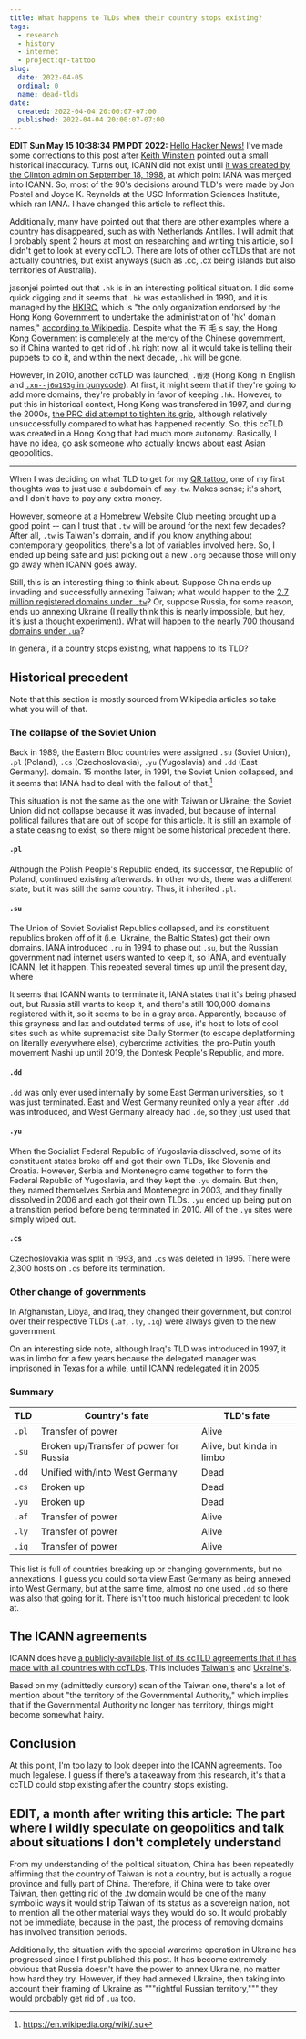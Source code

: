 ```yaml
---
title: What happens to TLDs when their country stops existing?
tags:
  - research
  - history
  - internet
  - project:qr-tattoo
slug:
  date: 2022-04-05
  ordinal: 0
  name: dead-tlds
date:
  created: 2022-04-04 20:00:07-07:00
  published: 2022-04-04 20:00:07-07:00
---
```


**EDIT Sun May 15 10:38:34 PM PDT 2022:**
[Hello Hacker News!](https://news.ycombinator.com/item?id=31390600) I've made
some corrections to this post after
[Keith Winstein](https://cs.stanford.edu/~keithw/) pointed out a small
historical inaccuracy. Turns out, ICANN did not exist until
[it was created by the Clinton admin on September 18, 1998](https://en.wikipedia.org/wiki/ICANN#History),
at which point IANA was merged into ICANN. So, most of the 90's decisions around
TLD's were made by Jon Postel and Joyce K. Reynolds at the USC Information
Sciences Institute, which ran IANA. I have changed this article to reflect this.

Additionally, many have pointed out that there are other examples where a
country has disappeared, such as with Netherlands Antilles. I will admit that I
probably spent 2 hours at most on researching and writing this article, so I
didn't get to look at every ccTLD. There are lots of other ccTLDs that are not
actually countries, but exist anyways (such as .cc, .cx being islands but also
territories of Australia).

jasonjei pointed out that `.hk` is in an interesting political situation. I did
some quick digging and it seems that `.hk` was established in 1990, and it is
managed by the [HKIRC](https://news.ycombinator.com/item?id=31390600), which is
"the only organization endorsed by the Hong Kong Government to undertake the
administration of 'hk' domain names,"
[according to Wikipedia](https://en.wikipedia.org/wiki/.hk). Despite what the 五
毛 s say, the Hong Kong Government is completely at the mercy of the Chinese
government, so if China wanted to get rid of `.hk` right now, all it would take
is telling their puppets to do it, and within the next decade, `.hk` will be
gone.

However, in 2010, another ccTLD was launched, `.香港` (Hong Kong in English and
[`.xn--j6w193g` in punycode](https://en.wikipedia.org/wiki/Punycode)). At first,
it might seem that if they're going to add more domains, they're probably in
favor of keeping `.hk`. However, to put this in historical context, Hong Kong
was transfered in 1997, and during the 2000s,
[the PRC did attempt to tighten its grip](https://en.wikipedia.org/wiki/2000s_in_Hong_Kong),
although relatively unsuccessfully compared to what has happened recently. So,
this ccTLD was created in a Hong Kong that had much more autonomy. Basically, I
have no idea, go ask someone who actually knows about east Asian geopolitics.

---

When I was deciding on what TLD to get for my [QR tattoo](/projects/qr-tattoo),
one of my first thoughts was to just use a subdomain of `aay.tw`. Makes sense;
it's short, and I don't have to pay any extra money.

However, someone at a
[Homebrew Website Club](https://indieweb.org/Homebrew_Website_Club) meeting
brought up a good point -- can I trust that `.tw` will be around for the next
few decades? After all, `.tw` is Taiwan's domain, and if you know anything about
contemporary geopolitics, there's a lot of variables involved here. So, I ended
up being safe and just picking out a new `.org` because those will only go away
when ICANN goes away.

Still, this is an interesting thing to think about. Suppose China ends up
invading and successfully annexing Taiwan; what would happen to the
[2.7 million registered domains under `.tw`](https://domainnamestat.com/statistics/tld/tw-TLD_ID-1285)?
Or, suppose Russia, for some reason, ends up annexing Ukraine (I really think
this is nearly impossible, but hey, it's just a thought experiment). What will
happen to the
[nearly 700 thousand domains under `.ua`](https://domaintyper.com/domain-names/top-level-domains/ccTLD/ua-domain)?

In general, if a country stops existing, what happens to its TLD?

## Historical precedent

Note that this section is mostly sourced from Wikipedia articles so take what
you will of that.

### The collapse of the Soviet Union

Back in 1989, the Eastern Bloc countries were assigned `.su` (Soviet Union),
`.pl` (Poland), `.cs` (Czechoslovakia), `.yu` (Yugoslavia) and `.dd` (East
Germany). domain. 15 months later, in 1991, the Soviet Union collapsed, and it
seems that IANA had to deal with the fallout of that.[^su]

This situation is not the same as the one with Taiwan or Ukraine; the Soviet
Union did not collapse because it was invaded, but because of internal political
failures that are out of scope for this article. It is still an example of a
state ceasing to exist, so there might be some historical precedent there.

[^su]: https://en.wikipedia.org/wiki/.su

#### `.pl`

Although the Polish People's Republic ended, its successor, the Republic of
Poland, continued existing afterwards. In other words, there was a different
state, but it was still the same country. Thus, it inherited `.pl`.

#### `.su`

The Union of Soviet Sovialist Republics collapsed, and its constituent republics
broken off of it (i.e. Ukraine, the Baltic States) got their own domains. IANA
introduced `.ru` in 1994 to phase out `.su`, but the Russian government nad
internet users wanted to keep it, so IANA, and eventually ICANN, let it happen.
This repeated several times up until the present day, where

It seems that ICANN wants to terminate it, IANA states that it's being phased
out, but Russia still wants to keep it, and there's still 100,000 domains
registered with it, so it seems to be in a gray area. Apparently, because of
this grayness and lax and outdated terms of use, it's host to lots of cool sites
such as white supremacist site Daily Stormer (to escape deplatforming on
literally everywhere else), cybercrime activities, the pro-Putin youth movement
Nashi up until 2019, the Dontesk People's Republic, and more.

#### `.dd`

`.dd` was only ever used internally by some East German universities, so it was
just terminated. East and West Germany reunited only a year after `.dd` was
introduced, and West Germany already had `.de`, so they just used that.

#### `.yu`

When the Socialist Federal Republic of Yugoslavia dissolved, some of its
constituent states broke off and got their own TLDs, like Slovenia and Croatia.
However, Serbia and Montenegro came together to form the Federal Republic of
Yugoslavia, and they kept the `.yu` domain. But then, they named themselves
Serbia and Montenegro in 2003, and they finally dissolved in 2006 and each got
their own TLDs. `.yu` ended up being put on a transition period before being
terminated in 2010. All of the `.yu` sites were simply wiped out.

#### `.cs`

Czechoslovakia was split in 1993, and `.cs` was deleted in 1995. There were
2,300 hosts on `.cs` before its termination.

### Other change of governments

In Afghanistan, Libya, and Iraq, they changed their government, but control over
their respective TLDs (`.af`, `.ly`, `.iq`) were always given to the new
government.

On an interesting side note, although Iraq's TLD was introduced in 1997, it was
in limbo for a few years because the delegated manager was imprisoned in Texas
for a while, until ICANN redelegated it in 2005.

### Summary

| TLD   | Country's fate                         | TLD's fate                |
| ----- | -------------------------------------- | ------------------------- |
| `.pl` | Transfer of power                      | Alive                     |
| `.su` | Broken up/Transfer of power for Russia | Alive, but kinda in limbo |
| `.dd` | Unified with/into West Germany         | Dead                      |
| `.cs` | Broken up                              | Dead                      |
| `.yu` | Broken up                              | Dead                      |
| `.af` | Transfer of power                      | Alive                     |
| `.ly` | Transfer of power                      | Alive                     |
| `.iq` | Transfer of power                      | Alive                     |

This list is full of countries breaking up or changing governments, but no
annexations. I guess you could sorta view East Germany as being annexed into
West Germany, but at the same time, almost no one used `.dd` so there was also
that going for it. There isn't too much historical precedent to look at.

## The ICANN agreements

ICANN does have
[a publicly-available list of its ccTLD agreements that it has made with all countries with ccTLDs](https://www.icann.org/resources/pages/cctlds/cctlds-en).
This includes
[Taiwan's](https://www.icann.org/resources/unthemed-pages/sponsorship-agmt-2003-03-26-en)
and
[Ukraine's](https://www.icann.org/en/system/files/files/ua-icann-af-10feb15-en.pdf).

Based on my (admittedly cursory) scan of the Taiwan one, there's a lot of
mention about "the territory of the Governmental Authority," which implies that
if the Governmental Authority no longer has territory, things might become
somewhat hairy.

## Conclusion

At this point, I'm too lazy to look deeper into the ICANN agreements. Too much
legalese. I guess if there's a takeaway from this research, it's that a ccTLD
could stop existing after the country stops existing.

## EDIT, a month after writing this article: The part where I wildly speculate on geopolitics and talk about situations I don't completely understand

From my understanding of the political situation, China has been repeatedly
affirming that the country of Taiwan is not a country, but is actually a rogue
province and fully part of China. Therefore, if China were to take over Taiwan,
then getting rid of the .tw domain would be one of the many symbolic ways it
would strip Taiwan of its status as a sovereign nation, not to mention all the
other material ways they would do so. It would probably not be immediate,
because in the past, the process of removing domains has involved transition
periods.

Additionally, the situation with the special warcrime operation in Ukraine has
progressed since I first published this post. It has become extremely obvious
that Russia doesn't have the power to annex Ukraine, no matter how hard they
try. However, if they had annexed Ukraine, then taking into account their
framing of Ukraine as """rightful Russian territory,""" they would probably get
rid of `.ua` too.
